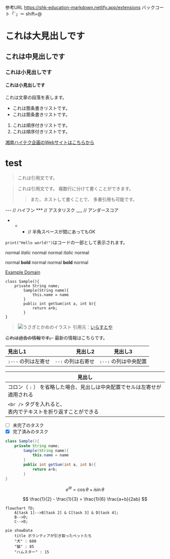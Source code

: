 参考URL
https://shk-education-markdown.netlify.app/extensions
バックコート「`」＝ shift+@

# これは大見出しです
## これは中見出しです
### これは小見出しです
#### これは小見出しです

これは文章の段落を表します。

- これは箇条書きリストです。
- これは箇条書きリストです。

1. これは順序付きリストです。
1. これは順序付きリストです。

[湘南ハイテク企画のWebサイトはこちらから](https://www.sh-k.com/)

# test

> これは引用文です。

> これは引用文です。
> 複数行に分けて書くことができます。
> > また、ネストして書くことで、
> >  多重引用も可能です。

---		// ハイフン
***		// アスタリスク
___		// アンダースコア
- - -	// 半角スペースが間にあってもOK


`print("Hello world!")`はコードの一部として表示されます。


normal *italic* normal
normal _italic_ normal

normal **bold** normal
normal __bold__ normal

[Example Domain](http://example.com "ドメインのサンプル")


~~~
class Sample(){
    private String name;
        Sample(String name){
            this.name = name
        }
        public int getSum(int a, int b){
            return a+b;
        }
}
~~~

> ![うさぎとかめのイラスト](https://1.bp.blogspot.com/-Pzx78vJ6dEM/UTneqdtwQTI/AAAAAAAAOqU/mImGr4pjQjw/s1600/usagitokame.png "うさぎとかめ")
> 引用元：[いらすとや](https://www.irasutoya.com/)


~~これは過去の情報です。~~
最新の情報はこちらです。

| 見出し1 | 見出し2 | 見出し3 |
| :--- | ---: | :---: |
| `:---` の列は左寄せ | `--:` の列は右寄せ | `:--:` の列は中央配置 |

| 見出し |
| --- |
| コロン（ `:` ） を省略した場合、見出しは中央配置でセルは左寄せが適用される |
| `<br />` タグを入れると、<br />表内でテキストを折り返すことができる |

- [ ] 未完了のタスク
- [x] 完了済みのタスク

~~~java
class Sample(){
    private String name;
        Sample(String name){
            this.name = name
        }
        public int getSum(int a, int b){
            return a+b;
        }
}
~~~

$$
e^{i\theta} = \cos{\theta} + i \sin{\theta}
$$

$$
\frac{1}{2} - \frac{1}{3} = \frac{1}{6} \frac{a+b}{2ab}
$$

~~~mermaid
flowchart TD;
    A[task 1]-->B[task 2] & C[task 3] & D[task 4];
    B-->D;
    C-->D;
~~~

~~~mermaid
pie showData
    title ボランティアが引き取ったペットたち
    "犬" : 600
    "猫" : 85
    "ハムスター" : 15
~~~
















